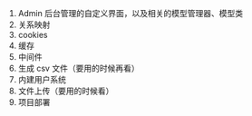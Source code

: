 1. Admin 后台管理的自定义界面，以及相关的模型管理器、模型类
2. 关系映射
3. cookies
4. 缓存
5. 中间件
6. 生成 csv 文件（要用的时候再看）
7. 内建用户系统
8. 文件上传（要用的时候看）
9. 项目部署